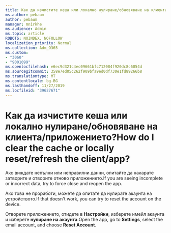 ```yaml
---
title: Как да изчистите кеша или локално нулиране/обновяване на клиента/приложението?
ms.author: pebaum
author: pebaum
manager: mnirkhe
ms.audience: Admin
ms.topic: article
ROBOTS: NOINDEX, NOFOLLOW
localization_priority: Normal
ms.collection: Adm_O365
ms.custom:
- "3060"
- "9001099"
ms.openlocfilehash: e6ec9d321c4ec09661bfc712084f920dc8c6054d
ms.sourcegitcommit: 358e7ed05c262f909bfa9ed0df730e1fd89266b8
ms.translationtype: MT
ms.contentlocale: bg-BG
ms.lasthandoff: 11/27/2019
ms.locfileid: "39627671"
---
```

# <a name="how-do-i-clear-the-cache-or-locally-resetrefresh-the-clientapp"></a><span data-ttu-id="94217-102">Как да изчистите кеша или локално нулиране/обновяване на клиента/приложението?</span><span class="sxs-lookup"><span data-stu-id="94217-102">How do I clear the cache or locally reset/refresh the client/app?</span></span>

<span data-ttu-id="94217-103">Ако виждате непълни или неправилни данни, опитайте да накарате затворите и отворите отново приложението.</span><span class="sxs-lookup"><span data-stu-id="94217-103">If you are seeing incomplete or incorrect data, try to force close and reopen the app.</span></span>  

<span data-ttu-id="94217-104">Ако това не проработи, можете да опитате да нулирате акаунта на устройството.</span><span class="sxs-lookup"><span data-stu-id="94217-104">If that doesn't work, you can try to reset the account on the device.</span></span>
 
<span data-ttu-id="94217-105">Отворете приложението, отидете в **Настройки**, изберете имейл акаунта и изберете **нулиране на акаунта**.</span><span class="sxs-lookup"><span data-stu-id="94217-105">Open the app, go to **Settings**, select the email account, and choose **Reset Account**.</span></span>